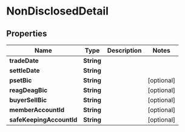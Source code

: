 

# NonDisclosedDetail


## Properties

| Name | Type | Description | Notes |
|------------ | ------------- | ------------- | -------------|
|**tradeDate** | **String** |  |  |
|**settleDate** | **String** |  |  |
|**psetBic** | **String** |  |  [optional] |
|**reagDeagBic** | **String** |  |  [optional] |
|**buyerSellBic** | **String** |  |  [optional] |
|**memberAccountId** | **String** |  |  [optional] |
|**safeKeepingAccountId** | **String** |  |  [optional] |



